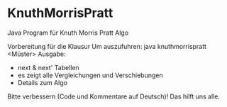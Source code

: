 # KnuthMorrisPratt
Java Program für Knuth Morris Pratt Algo

Vorbereitung für die Klausur
Um auszufuhren: java knuthmorrispratt <Müster> <Text>
Ausgabe: 
  - next & next' Tabellen
  - es zeigt alle Vergleichungen und Verschiebungen
  - Details zum Algo
  
Bitte verbessern (Code und Kommentare auf Deutsch)! Das hilft uns alle. 
